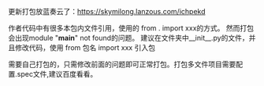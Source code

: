 更新打包放蓝奏云了：https://skymilong.lanzous.com/ichpekd


作者代码中有很多本包内文件引用，使用的 from . import xxx的方式。
然而打包会出现module "__main__" not found的问题。
建议在文件夹中__init__.py的文件，并且修改代码，使用 from 包名 import xxx 引入包

需要自己打包的，只需修改前面的问题即可正常打包。打包多文件项目需要配置.spec文件,建议百度看看。
